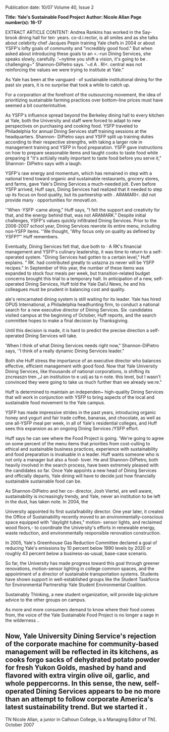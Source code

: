 Publication date: 10/07
Volume 40, Issue 2

**Title: Yale's Sustainable Food Project**
**Author: Nicole Allan**
**Page number(s): 16-17**

EXTRACT ARTICLE CONTENT:
Andrea Rankins has worked in the Say-
brook dining hall for ten· years. 
co-d.i.rector, is all smiles and as she talks 
about celebrity chef Jacques Pepin training 
Yale chefs in 2004 or about YSFP's lofty 
goals of community and "incredibly good 
food." But when asked about introducing 
these goals to an 
<.-run Dining 
Services, she speaks slowly, carefully. 
'~nytime you shift a vision, it's going 
to be . challenging~" Shannon-DiPietro 
says. '~d A 
. 
RI<. central was not 
reinforcing the values we were trying to 
institute at Yale." 

As Yale has been at the vanguard · 
of sustainable institutional dining for 
the past six years, it is no surprise that 
took a while to catch up. 

For a corporation at the forefront of 
the outsourcing movement, the idea of 
prioritizing sustainable farming practices 
over bottom-line prices must have seemed 
a bit counterintuitive. 

As YSFP's influence spread beyond the 
Berkeley dining hall to every kitchen at Yale, 
both the University and 
staff 
were forced to adapt to new perspectives 
on purchasing and cooking food. YSFP 
traveled to Philadelphia for annual Dining 
Services staff training sessions at the 
headquarters. 
Shannon-
DiPietro says 
and YSFP 
split up training duties according to their 
respective strengths, with 
taking a larger role in management training 
and YSFP in food preparation. YSFP gave 
instructions on how to prepare seasonable 
items and taught cooks to taste food while 
preparing it 
"it's actUally really important 
to taste food before you serve it," Shannon-
DiPietro says with a laugh. 

YSFP's raw energy and momentum, 
which has remained in step with a national 
trend toward organic and sustainable 
restaurants, grocery stores, and farms, 
gave Yale's Dining Services a much-needed 
jolt. Even before YSFP arrived, Huff 
says, Dining Services had realized that it 
needed to step up its focus on food quality, 
but its partnership with . ARAMARI<. 
did not provide many · opportunities for 
mnovatl.on. 

''When ·YSFP ·came along," Huff 
says, "I felt the support and creativity for 
that, and the energy behind that, was not 
ARAMARK." Despite initial challenges, 
YSFP's values quickly infiltrated Dining 
Services. Prior to the 2006-2007 school 
year, Dining Services rewrote its entire 
menu, including non-YSFP items. ''We 
thought, 'Why focus only on quality as 
defined by YSFP?"' Huff remembers. 

Eventually, Dining Services felt that, 
due both 
to · A 
RK's 
financial 
management 
and 
YSFP's 
culinary 
leadership, it was time to return to a self-
operated system. "Dining Services had 
gotten to a certain level," Huff explains. 
" 
RK. had contributed greatly to 
ustazna 
zs 
never 
will be YSFP recipes." In September of 
this year, the number of these items was 
expanded to stock four meals per week, 
but transition-related budget concerns 
brought this trial to a temporary halt. In 
anticipation of a new, self-operated Dining 
Services, Huff told the Yale Dai!J News, 
he and his colleagues must be prudent in 
balancing cost and quality. 

ale's reincarnated dining system is 
still waiting for its leader. Yale has 
hired OPUS International, a Philadelphia 
headhunting firm, to conduct a national 
search for a new executive director of 
Dining Services. Six ·candidates visited 
campus at the beginning of October, Huff 
reports, and the search committee hopes 
to make a final decision by Thanksgiving. 

Until this decision is made, it is hard to 
predict the precise direction a self-operated 
Dining Services will take. 

'When I think of what Dining Services 
needs 
right 
now," 
Shannon-DiPietro 
says, ''I think of a really dynamic Dining 
Services leader." 

Both 
she 
Huff 
stress 
the 
importance of an executive director who 
balances effective, efficient management 
with good food. Now that Yale University 
Dining 
Services, 
like 
thousands of 
national corporations, is 
shifting its 
zncreaszn 
tren _J 
an 
institution 
to 
e 
uslj 
as ta 
n note. 
this level, but I wasn't convinced they were 
going to take us much further than we 
already we:re." 

Huff is determined to maintain an 
independen~ high-quality Dining Services 
that will work in conjunction with YSFP to 
bring aspects of the local and sustainable 
food movement to the Yale campus. 

YSFP has made impressive strides in the 
past years, introducing organic honey 
and yogurt and fair trade coffee, bananas, 
and chocolate, as well as one all-YSFP 
meal per week, in all of Yale's residential 
colleges, and Huff sees this expansion as 
an ongoing Dining Services /YSFP effort. 

Huff says he can see where the Food 
Project is going. 'We're going to agree 
on some percent of the menu items that 
priorities from cost-culling to ethical and 
sustainable business practices, experience 
with sustainability and food preparation is 
invaluable in a leader. Huff wants someone 
who is not only a manager but also a food-
lover. He and Shannon-DiPietro, both 
heavily involved in the search process, have 
been extremely pleased with the candidates 
so far. Once Yale appoints a new head of 
Dining Services and 
officially 
departs, Yale dining will have to decide 
just how financially sustainable sustainable 
food can be. 


As Shannon-DiPietro and her co-
director, Josh Viertel, are well aware, 
sustainability is increasingly trendy, and 
Yale, never an institution to be left in 
the dust, has taken note. In 2004, the


University appointed its first susta1nability 
director. One year later, it created the 
Office of Sustainability 
recently moved 
to an environmentally-conscious space 
equipped with "daylight tubes," motion-
sensor lights, and reclaimed wood floors,-
to coordinate the University's efforts in 
renewable energy, waste reduction, and 
environmentally responsible renovation 
construction. 

In 
2005, 
Yale's 
Greenhouse Gas Reduction Committee 
declared a goal of reducing Yale's 
emissions by 10 percent below 1990 levels 
by 2020 
or roughly 43 percent below a 
business-as-usual, base-case scenario. 

So far, the University has made 
progress toward this goal through greener 
renovations, 
motion-sensor 
lighting 
in college common spaces, and the 
appointment of a director of sustainable 
transportation systems. Students have 
shown 
support 
in 
well-established 
groups like the Student Taskforce for 
Environmental Partnership 
Yale Student Environmental Coalition. 

Sustainably Thinking, a new student 
organization, will provide big-picture 
advice to the other groups on campus. 

As more and more consumers demand 
to know where their food comes from, the 
voice of the Yale Sustainable Food Project 
is no longer a sage in the wilderness .. 

Now, Yale University Dining Service's 
rejection of the corporate machine for 
community-based management will be 
reflected in its kitchens, as cooks forgo 
sacks of dehydrated potato powder for 
fresh Yukon Golds, mashed by hand and 
flavored with extra virgin olive oil, garlic, 
and whole peppercorns. In this sense, 
the new, self-operated Dining Services 
appears to be no more than an attempt 
to follow corporate America's latest 
sustainability trend. But we started it . 
-
TN 
Nicole Allan, a junior in Calhoun College, is a 
Managing Editor of TN]. 
October 2007